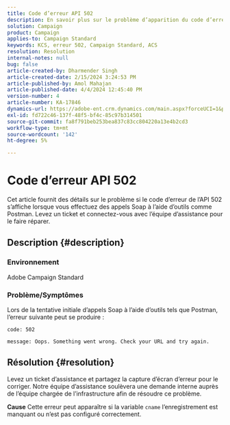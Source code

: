 ```yaml
---
title: Code d’erreur API 502
description: En savoir plus sur le problème d’apparition du code d’erreur d’API 502 lors d’appels Soap utilisant des outils. Connectez-vous à l’équipe d’assistance en soumettant un ticket.
solution: Campaign
product: Campaign
applies-to: Campaign Standard
keywords: KCS, erreur 502, Campaign Standard, ACS
resolution: Resolution
internal-notes: null
bug: false
article-created-by: Dharmender Singh
article-created-date: 2/15/2024 3:24:53 PM
article-published-by: Amol Mahajan
article-published-date: 4/4/2024 12:45:40 PM
version-number: 4
article-number: KA-17846
dynamics-url: https://adobe-ent.crm.dynamics.com/main.aspx?forceUCI=1&pagetype=entityrecord&etn=knowledgearticle&id=d007ba5c-16cc-ee11-9079-6045bd0061cb
exl-id: fd722c46-137f-48f5-bf4c-85c97b314501
source-git-commit: fa8f791beb253bea837c83cc804220a13e4b2cd3
workflow-type: tm+mt
source-wordcount: '142'
ht-degree: 5%

---
```


# Code d’erreur API 502


Cet article fournit des détails sur le problème si le code d’erreur de l’API 502 s’affiche lorsque vous effectuez des appels Soap à l’aide d’outils comme Postman. Levez un ticket et connectez-vous avec l’équipe d’assistance pour le faire réparer.

## Description {#description}


### <b>Environnement</b>

Adobe Campaign Standard



### <b>Problème/Symptômes</b>

Lors de la tentative initiale d’appels Soap à l’aide d’outils tels que Postman, l’erreur suivante peut se produire :




```
code: 502

message: Oops. Something went wrong. Check your URL and try again.
```





## Résolution {#resolution}


Levez un ticket d’assistance et partagez la capture d’écran d’erreur pour le corriger. Notre équipe d’assistance soulèvera une demande interne auprès de l’équipe chargée de l’infrastructure afin de résoudre ce problème.


<b>Cause</b>
Cette erreur peut apparaître si la variable `cname` l’enregistrement est manquant ou n’est pas configuré correctement.
